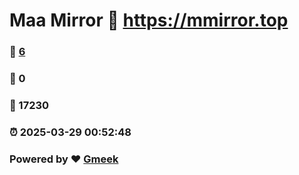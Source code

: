 # Maa Mirror :link: https://mmirror.top 
### :page_facing_up: [6](https://mmirror.top/tag.html) 
### :speech_balloon: 0 
### :hibiscus: 17230 
### :alarm_clock: 2025-03-29 00:52:48 
### Powered by :heart: [Gmeek](https://github.com/Meekdai/Gmeek)
